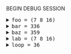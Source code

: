 
BEGIN DEBUG SESSION
<details><summary><span style="font-family: monospace">foo = (7 8 16)</span></summary>

- ["test/test_debug_md.ml":8:19-10:17](../test/test_debug_md.ml#L8)
- <span style="font-family: monospace">x = 7</span>
- <details><summary><span style="font-family: monospace">y = 8</span></summary>
  
  - ["test/test_debug_md.ml":9:6](../test/test_debug_md.ml#L9)
  </details>
</details>

<details><summary><span style="font-family: monospace">bar = 336</span></summary>

- ["test/test_debug_md.ml":16:19-18:14](../test/test_debug_md.ml#L16)
- <span style="font-family: monospace">x = ((first 7) (second 42))</span>
- <details><summary><span style="font-family: monospace">y = 8</span></summary>
  
  - ["test/test_debug_md.ml":17:6](../test/test_debug_md.ml#L17)
  </details>
</details>

<details><summary><span style="font-family: monospace">baz = 359</span></summary>

- ["test/test_debug_md.ml":22:19-25:28](../test/test_debug_md.ml#L22)
- <span style="font-family: monospace">x = ((first 7) (second 42))</span>
- <details><summary><span style="font-family: monospace">_yz = (8 3)</span></summary>
  
  - ["test/test_debug_md.ml":23:17](../test/test_debug_md.ml#L23)
  </details>
- <details><summary><span style="font-family: monospace">_uw = (7 13)</span></summary>
  
  - ["test/test_debug_md.ml":24:17](../test/test_debug_md.ml#L24)
  </details>
</details>

<details><summary><span style="font-family: monospace">lab = (7 8 16)</span></summary>

- ["test/test_debug_md.ml":29:19-31:17](../test/test_debug_md.ml#L29)
- <span style="font-family: monospace">x = 7</span>
- <details><summary><span style="font-family: monospace">y = 8</span></summary>
  
  - ["test/test_debug_md.ml":30:6](../test/test_debug_md.ml#L30)
  </details>
</details>

<details><summary><span style="font-family: monospace">loop = 36</span></summary>

- ["test/test_debug_md.ml":35:24-41:9](../test/test_debug_md.ml#L35)
- <span style="font-family: monospace">depth = 0</span>
- <span style="font-family: monospace">x = ((first 7) (second 42))</span>
- <details><summary><span style="font-family: monospace">y = 24</span></summary>
  
  - ["test/test_debug_md.ml":39:8](../test/test_debug_md.ml#L39)
  - <details><summary><span style="font-family: monospace">loop = 24</span></summary>
    
    - ["test/test_debug_md.ml":35:24-41:9](../test/test_debug_md.ml#L35)
    - <span style="font-family: monospace">depth = 1</span>
    - <span style="font-family: monospace">x = ((first 41) (second 9))</span>
    - <details><summary><span style="font-family: monospace">y = 25</span></summary>
      
      - ["test/test_debug_md.ml":39:8](../test/test_debug_md.ml#L39)
      - <details><summary><span style="font-family: monospace">loop = 25</span></summary>
        
        - ["test/test_debug_md.ml":35:24-41:9](../test/test_debug_md.ml#L35)
        - <span style="font-family: monospace">depth = 2</span>
        - <span style="font-family: monospace">x = ((first 8) (second 43))</span>
        - <details><summary><span style="font-family: monospace">loop = 25</span></summary>
          
          - ["test/test_debug_md.ml":35:24-41:9](../test/test_debug_md.ml#L35)
          - <span style="font-family: monospace">depth = 3</span>
          - <span style="font-family: monospace">x = ((first 44) (second 4))</span>
          - <details><summary><span style="font-family: monospace">loop = 25</span></summary>
            
            - ["test/test_debug_md.ml":35:24-41:9](../test/test_debug_md.ml#L35)
            - <span style="font-family: monospace">depth = 4</span>
            - <span style="font-family: monospace">x = ((first 5) (second 22))</span>
            - <details><summary><span style="font-family: monospace">loop = 25</span></summary>
              
              - ["test/test_debug_md.ml":35:24-41:9](../test/test_debug_md.ml#L35)
              - <span style="font-family: monospace">depth = 5</span>
              - <span style="font-family: monospace">x = ((first 23) (second 2))</span>
              </details>
            </details>
          </details>
        </details>
      </details>
    - <details><summary><span style="font-family: monospace">z = 17</span></summary>
      
      - ["test/test_debug_md.ml":40:8](../test/test_debug_md.ml#L40)
      - <details><summary><span style="font-family: monospace">loop = 17</span></summary>
        
        - ["test/test_debug_md.ml":35:24-41:9](../test/test_debug_md.ml#L35)
        - <span style="font-family: monospace">depth = 2</span>
        - <span style="font-family: monospace">x = ((first 10) (second 25))</span>
        - <details><summary><span style="font-family: monospace">loop = 17</span></summary>
          
          - ["test/test_debug_md.ml":35:24-41:9](../test/test_debug_md.ml#L35)
          - <span style="font-family: monospace">depth = 3</span>
          - <span style="font-family: monospace">x = ((first 26) (second 5))</span>
          - <details><summary><span style="font-family: monospace">loop = 17</span></summary>
            
            - ["test/test_debug_md.ml":35:24-41:9](../test/test_debug_md.ml#L35)
            - <span style="font-family: monospace">depth = 4</span>
            - <span style="font-family: monospace">x = ((first 6) (second 13))</span>
            - <details><summary><span style="font-family: monospace">loop = 17</span></summary>
              
              - ["test/test_debug_md.ml":35:24-41:9](../test/test_debug_md.ml#L35)
              - <span style="font-family: monospace">depth = 5</span>
              - <span style="font-family: monospace">x = ((first 14) (second 3))</span>
              </details>
            </details>
          </details>
        </details>
      </details>
    </details>
  </details>
- <details><summary><span style="font-family: monospace">z = 29</span></summary>
  
  - ["test/test_debug_md.ml":40:8](../test/test_debug_md.ml#L40)
  - <details><summary><span style="font-family: monospace">loop = 29</span></summary>
    
    - ["test/test_debug_md.ml":35:24-41:9](../test/test_debug_md.ml#L35)
    - <span style="font-family: monospace">depth = 1</span>
    - <span style="font-family: monospace">x = ((first 43) (second 24))</span>
    - <details><summary><span style="font-family: monospace">y = 30</span></summary>
      
      - ["test/test_debug_md.ml":39:8](../test/test_debug_md.ml#L39)
      - <details><summary><span style="font-family: monospace">loop = 30</span></summary>
        
        - ["test/test_debug_md.ml":35:24-41:9](../test/test_debug_md.ml#L35)
        - <span style="font-family: monospace">depth = 2</span>
        - <span style="font-family: monospace">x = ((first 23) (second 45))</span>
        - <details><summary><span style="font-family: monospace">loop = 30</span></summary>
          
          - ["test/test_debug_md.ml":35:24-41:9](../test/test_debug_md.ml#L35)
          - <span style="font-family: monospace">depth = 3</span>
          - <span style="font-family: monospace">x = ((first 46) (second 11))</span>
          - <details><summary><span style="font-family: monospace">loop = 30</span></summary>
            
            - ["test/test_debug_md.ml":35:24-41:9](../test/test_debug_md.ml#L35)
            - <span style="font-family: monospace">depth = 4</span>
            - <span style="font-family: monospace">x = ((first 12) (second 23))</span>
            - <details><summary><span style="font-family: monospace">loop = 30</span></summary>
              
              - ["test/test_debug_md.ml":35:24-41:9](../test/test_debug_md.ml#L35)
              - <span style="font-family: monospace">depth = 5</span>
              - <span style="font-family: monospace">x = ((first 24) (second 6))</span>
              </details>
            </details>
          </details>
        </details>
      </details>
    - <details><summary><span style="font-family: monospace">z = 22</span></summary>
      
      - ["test/test_debug_md.ml":40:8](../test/test_debug_md.ml#L40)
      - <details><summary><span style="font-family: monospace">loop = 22</span></summary>
        
        - ["test/test_debug_md.ml":35:24-41:9](../test/test_debug_md.ml#L35)
        - <span style="font-family: monospace">depth = 2</span>
        - <span style="font-family: monospace">x = ((first 25) (second 30))</span>
        - <details><summary><span style="font-family: monospace">loop = 22</span></summary>
          
          - ["test/test_debug_md.ml":35:24-41:9](../test/test_debug_md.ml#L35)
          - <span style="font-family: monospace">depth = 3</span>
          - <span style="font-family: monospace">x = ((first 31) (second 12))</span>
          - <details><summary><span style="font-family: monospace">loop = 22</span></summary>
            
            - ["test/test_debug_md.ml":35:24-41:9](../test/test_debug_md.ml#L35)
            - <span style="font-family: monospace">depth = 4</span>
            - <span style="font-family: monospace">x = ((first 13) (second 15))</span>
            - <details><summary><span style="font-family: monospace">loop = 22</span></summary>
              
              - ["test/test_debug_md.ml":35:24-41:9](../test/test_debug_md.ml#L35)
              - <span style="font-family: monospace">depth = 5</span>
              - <span style="font-family: monospace">x = ((first 16) (second 6))</span>
              </details>
            </details>
          </details>
        </details>
      </details>
    </details>
  </details>
</details>

